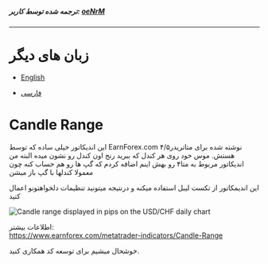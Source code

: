 ##### ترجمه شده توسط کاربر: [oeNrM](https://github.com/oeNrM)

___

# زبان های دیگر

* [English](README.md)

* [فارسی](README-fa.md)

# Candle Range

این اندیکاتور خیلی ساده که توسط EarnForex.com نوشته شده برای متاتریدر۴/۵ هستش.
موس خود روی هر کندل که ببرید رنج اون کندل رو نشون میده البته من اندیکاتور مربوط به متا۴ رو بهش اینم اضافه کردم که گپ ها رو هم حساب کنه چون معمولا کندلها با گپ باز میشن

این اندیمکاتور از تکست لیبل استفاده میکنه و درنتیجه میتونید تنظیمات دلخواهتونو اعمال کنید

![Candle range displayed in pips on the USD/CHF daily chart](README_Images/candle-range-daily-candles.png)

اطلاعات بیشتر:</br>https://www.earnforex.com/metatrader-indicators/Candle-Range

خوشحال میشیم برای توسعه کد همکاری کنید.
